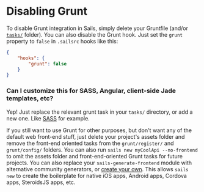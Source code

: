 # Disabling Grunt

To disable Grunt integration in Sails, simply delete your Gruntfile (and/or [`tasks/`](/#/documentation/anatomy/myApp/tasks) folder). You can also disable the Grunt hook. Just set the `grunt` property to `false` in `.sailsrc` hooks like this:

```json
{
    "hooks": {
        "grunt": false
    }
}
```

### Can I customize this for SASS, Angular, client-side Jade templates, etc?

Yep! Just replace the relevant grunt task in your `tasks/` directory, or add a new one.  Like [SASS](https://github.com/sails101/using-sass) for example.

If you still want to use Grunt for other purposes, but don't want any of the default web front-end stuff, just delete your project's assets folder and remove the front-end oriented tasks from the `grunt/register/` and `grunt/config/` folders.  You can also run `sails new myCoolApi --no-frontend` to omit the assets folder and front-end-oriented Grunt tasks for future projects.  You can also replace your `sails-generate-frontend` module with alternative community generators, or [create your own](https://github.com/balderdashy/sails-generate-generator).  This allows `sails new` to create the boilerplate for native iOS apps, Android apps, Cordova apps, SteroidsJS apps, etc.


<docmeta name="uniqueID" value="DisablingGrunt970874">
<docmeta name="displayName" value="Disabling Grunt">

